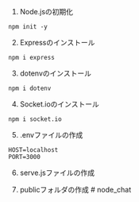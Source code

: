 
1. Node.jsの初期化
```
npm init -y
```

2. Expressのインストール
```
npm i express
```

3. dotenvのインストール
```
npm i dotenv
```

4. Socket.ioのインストール
```
npm i socket.io
```

5. .envファイルの作成

```
HOST=localhost
PORT=3000
```

6. serve.jsファイルの作成

7. publicフォルダの作成
#   n o d e _ c h a t  
 